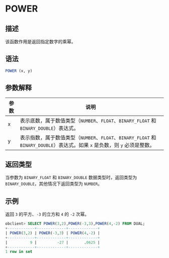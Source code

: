 POWER 
==========================



描述 
-----------------------

该函数作用是返回指定数字的乘幂。



语法 
-----------------------

```sql
POWER (x, y)
```



参数解释 
-------------------------



| 参数 |                                            说明                                             |
|----|-------------------------------------------------------------------------------------------|
| x  | 表示底数，属于数值类型（`NUMBER`、`FLOAT`、`BINARY_FLOAT` 和 `BINARY_DOUBLE`）表达式。                        |
| y  | 表示指数，属于数值类型（`NUMBER`、`FLOAT`、`BINARY_FLOAT` 和 `BINARY_DOUBLE`）表达式。如果 `x` 是负数，则 `y` 必须是整数。 |



返回类型 
-------------------------

当参数为 `BINARY_FLOAT` 和 `BINARY_DOUBLE` 数据类型时，返回类型为 `BINARY_DOUBLE`，其他情况下返回类型为 `NUMBER`。

示例 
-----------------------

返回 `3` 的平方、`-3` 的立方和 `4` 的 `-2` 次幂。

```sql
obclient> SELECT POWER(3,2),POWER(-3,3),POWER(4,-2) FROM DUAL;
+------------+-------------+-------------+
| POWER(3,2) | POWER(-3,3) | POWER(4,-2) |
+------------+-------------+-------------+
|          9 |         -27 |       .0625 |
+------------+-------------+-------------+
1 row in set
```


